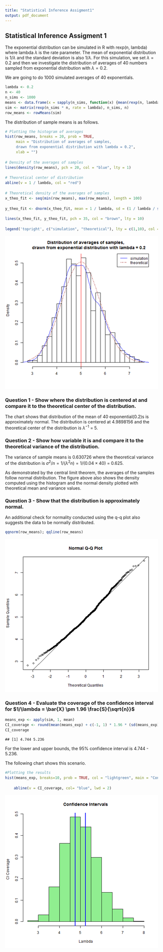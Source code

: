 ```yaml
---
title: "Statistical Inference Assigment1"
output: pdf_document
---
```

## Statistical Inference Assigment 1

The exponential distribution can be simulated in R with rexp(n, lambda) where lambda $\lambda$ is the rate parameter. The mean of exponential distribution is $1/\lambda$ and the standard deviation is also $1/\lambda$.
For this simulation, we set $\lambda=0.2$ and then we investigate the distribution of averages of 40 numbers sampled from exponential distribution with $\lambda=0.2$.

We are going to do 1000 simulated averages of 40 exponentials.


```r
lambda <- 0.2
n <- 40
n_sims <- 1000
means <- data.frame(x = sapply(n_sims, function(x) {mean(rexp(n, lambda))}))
sim <- matrix(rexp(n_sims * n, rate = lambda), n_sims, n)
row_means <- rowMeans(sim)
```

The distribution of sample means is as follows.


```r
# Plotting the histogram of averages
hist(row_means, breaks = 20, prob = TRUE,
     main = "Distribution of averages of samples,
     drawn from exponential distribution with lambda = 0.2",
     xlab = "")

# Density of the averages of samples
lines(density(row_means), pch = 20, col = "blue", lty = 1)

# Theoretical center of distribution
abline(v = 1 / lambda, col = "red")

# Theoretical density of the averages of samples
x_theo_fit <- seq(min(row_means), max(row_means), length = 100)

y_theo_fit <- dnorm(x_theo_fit, mean = 1 / lambda, sd = (1 / lambda / sqrt(n)))

lines(x_theo_fit, y_theo_fit, pch = 35, col = "brown", lty = 10)

legend('topright', c("simulation", "theoretical"), lty = c(1,10), col = c("blue", "brown"))
```

![plot of chunk unnamed-chunk-2](figure/unnamed-chunk-2-1.png) 

### Question 1 - Show where the distribution is centered at and compare it to the theoretical center of the distribution.
The chart shows that distribution of the mean of 40 exponential(0.2)s is approximately normal. The distribution is centered at 4.9898156 and the theoretical center of the distribution is $\lambda^{-1}$ = 5.

### Question 2 - Show how variable it is and compare it to the theoretical variance of the distribution.
The variance of sample means is 0.630726 where the theoretical variance of the distribution is $\sigma^2 / n = 1/(\lambda^2 n) = 1/(0.04 \times 40)$ = 0.625.


As demonstrated by the central limit theorem, the averages of the samples follow normal distribution. The figure above also shows the density computed using the histogram and the normal density plotted with theoretical mean and variance values.


### Question 3 - Show that the distribution is approximately normal.

An additional check for normality conducted using the q-q plot also suggests the data to be normally distributed.


```r
qqnorm(row_means); qqline(row_means)
```

![plot of chunk unnamed-chunk-3](figure/unnamed-chunk-3-1.png) 

### Question 4 - Evaluate the coverage of the confidence interval for $1/\lambda = \bar{X} \pm 1.96 \frac{S}{\sqrt{n}}$


```r
means_exp <- apply(sim, 1, mean)
CI_coverage <- round(mean(means_exp) + c(-1, 1) * 1.96 * (sd(means_exp) / sqrt(40)), 3)
CI_coverage
```

```
## [1] 4.744 5.236
```

For the lower and upper bounds, the 95% confidence interval is 4.744 - 5.236.  

The following chart shows this scenario.


```r
#Plotting the results
hist(means_exp, breaks=10, prob = TRUE, col = "lightgreen", main = "Confidence Intervals", xlab = "Lambda", ylab = "CI Coverage")
     
    abline(v = CI_coverage, col= "blue", lwd = 2)
```

![plot of chunk unnamed-chunk-5](figure/unnamed-chunk-5-1.png) 

